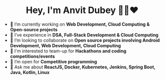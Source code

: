 <h1 align="center">Hey, I'm Anvit Dubey 👨‍💻❤️</h1>


- 🔭 I’m currently working on **Web Development, Cloud Computing & Open-source projects**
- 🌱 I’ve experience in **DSA, Full-Stack Development & Cloud Computing**
- 👯 I’m looking to collaborate on **Open source projects involving Android Development, Web Development, Cloud Computing**
- 🤝 I'm interested to team-up for **Hackathons and coding competitions/events**
- 🤔 I’m open for **Competitive programming** 
- 💬 Ask me about **ReactJS, Docker, Kubernetes, Jenkins, Spring Boot, Java, Kotlin, Linux**
<br/> 



